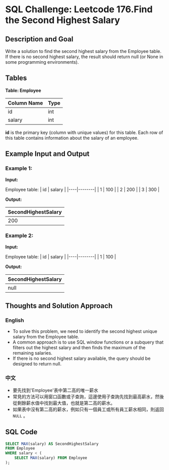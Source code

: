 # SQL Challenge: Leetcode 176.Find the Second Highest Salary

## Description and Goal

Write a solution to find the second highest salary from the Employee table. If there is no second highest salary, the result should return null (or None in some programming environments).

## Tables

**Table: Employee**

| Column Name | Type |
|-------------|------|
| id          | int  |
| salary      | int  |

**id** is the primary key (column with unique values) for this table. Each row of this table contains information about the salary of an employee.

## Example Input and Output

### Example 1:

**Input:**

Employee table:
| id | salary |
|----|--------|
| 1  | 100    |
| 2  | 200    |
| 3  | 300    |

**Output:**

| SecondHighestSalary |
|---------------------|
| 200                 |

### Example 2:

**Input:**

Employee table:
| id | salary |
|----|--------|
| 1  | 100    |

**Output:**

| SecondHighestSalary |
|---------------------|
| null                |

## Thoughts and Solution Approach

### English
* To solve this problem, we need to identify the second highest unique salary from the Employee table. 
* A common approach is to use SQL window functions or a subquery that filters out the highest salary and then finds the maximum of the remaining salaries. 
* If there is no second highest salary available, the query should be designed to return null.

### 中文
* 要先找到'Employee'表中第二高的唯一薪水
* 常見的方法可以用窗口函數或子查詢，這邊使用子查詢先找到最高薪水，然後從剩餘薪水值中找到最大值，也就是第二高的薪水。
* 如果表中沒有第二高的薪水，例如只有一個員工或所有員工薪水相同，則返回 `NULL` 。

## SQL Code

```sql
SELECT MAX(salary) AS SecondHighestSalary
FROM Employee
WHERE salary < (
    SELECT MAX(salary) FROM Employee
);

